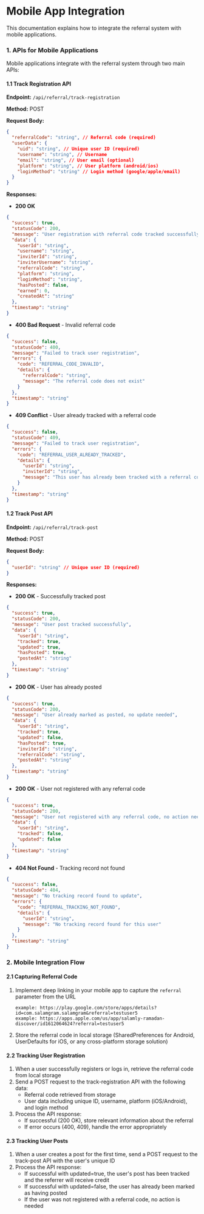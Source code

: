 # Mobile App Integration

This documentation explains how to integrate the referral system with mobile applications.

### 1. APIs for Mobile Applications

Mobile applications integrate with the referral system through two main APIs:

#### 1.1 Track Registration API

**Endpoint:** `/api/referral/track-registration`

**Method:** POST

**Request Body:**
```json
{
  "referralCode": "string", // Referral code (required)
  "userData": {
    "uid": "string", // Unique user ID (required)
    "username": "string", // Username
    "email": "string", // User email (optional)
    "platform": "string", // User platform (android/ios)
    "loginMethod": "string" // Login method (google/apple/email)
  }
}
```

**Responses:**

- **200 OK**
```json
{
  "success": true,
  "statusCode": 200,
  "message": "User registration with referral code tracked successfully",
  "data": {
    "userId": "string",
    "username": "string",
    "inviterId": "string",
    "inviterUsername": "string",
    "referralCode": "string",
    "platform": "string",
    "loginMethod": "string",
    "hasPosted": false,
    "earned": 0,
    "createdAt": "string"
  },
  "timestamp": "string"
}
```

- **400 Bad Request** - Invalid referral code
```json
{
  "success": false,
  "statusCode": 400,
  "message": "Failed to track user registration",
  "errors": {
    "code": "REFERRAL_CODE_INVALID",
    "details": {
      "referralCode": "string",
      "message": "The referral code does not exist"
    }
  },
  "timestamp": "string"
}
```

- **409 Conflict** - User already tracked with a referral code
```json
{
  "success": false,
  "statusCode": 409,
  "message": "Failed to track user registration",
  "errors": {
    "code": "REFERRAL_USER_ALREADY_TRACKED",
    "details": {
      "userId": "string",
      "inviterId": "string",
      "message": "This user has already been tracked with a referral code"
    }
  },
  "timestamp": "string"
}
```

#### 1.2 Track Post API

**Endpoint:** `/api/referral/track-post`

**Method:** POST

**Request Body:**
```json
{
  "userId": "string" // Unique user ID (required)
}
```

**Responses:**

- **200 OK** - Successfully tracked post
```json
{
  "success": true,
  "statusCode": 200,
  "message": "User post tracked successfully",
  "data": {
    "userId": "string",
    "tracked": true,
    "updated": true,
    "hasPosted": true,
    "postedAt": "string"
  },
  "timestamp": "string"
}
```

- **200 OK** - User has already posted
```json
{
  "success": true,
  "statusCode": 200,
  "message": "User already marked as posted, no update needed",
  "data": {
    "userId": "string",
    "tracked": true,
    "updated": false,
    "hasPosted": true,
    "inviterId": "string",
    "referralCode": "string",
    "postedAt": "string"
  },
  "timestamp": "string"
}
```

- **200 OK** - User not registered with any referral code
```json
{
  "success": true,
  "statusCode": 200,
  "message": "User not registered with any referral code, no action needed",
  "data": {
    "userId": "string",
    "tracked": false,
    "updated": false
  },
  "timestamp": "string"
}
```

- **404 Not Found** - Tracking record not found
```json
{
  "success": false,
  "statusCode": 404,
  "message": "No tracking record found to update",
  "errors": {
    "code": "REFERRAL_TRACKING_NOT_FOUND",
    "details": {
      "userId": "string",
      "message": "No tracking record found for this user"
    }
  },
  "timestamp": "string"
}
```

### 2. Mobile Integration Flow

#### 2.1 Capturing Referral Code

1. Implement deep linking in your mobile app to capture the `referral` parameter from the URL
   ```
   example: https://play.google.com/store/apps/details?id=com.salamgram.salamgram&referral=testuser5
   example: https://apps.apple.com/us/app/salamly-ramadan-discover/id1612064624?referral=testuser5
   ```

2. Store the referral code in local storage (SharedPreferences for Android, UserDefaults for iOS, or any cross-platform storage solution)

#### 2.2 Tracking User Registration

1. When a user successfully registers or logs in, retrieve the referral code from local storage
2. Send a POST request to the track-registration API with the following data:
   - Referral code retrieved from storage
   - User data including unique ID, username, platform (iOS/Android), and login method
3. Process the API response:
   - If successful (200 OK), store relevant information about the referral
   - If error occurs (400, 409), handle the error appropriately


#### 2.3 Tracking User Posts

1. When a user creates a post for the first time, send a POST request to the track-post API with the user's unique ID
2. Process the API response:
   - If successful with updated=true, the user's post has been tracked and the referrer will receive credit
   - If successful with updated=false, the user has already been marked as having posted
   - If the user was not registered with a referral code, no action is needed
